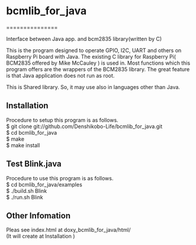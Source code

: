 # bcmlib_for_java
===============

Interface between Java app. and bcm2835 library(written by C)

This is the program designed to operate GPIO, I2C, UART and others on Raspberry Pi board with Java.
The existing C library for Raspberry Pi( BCM2835 offered by Mike McCauley ) is used in. 
Most functions which this program offers are the wrappers of the BCM2835 library. 
The great feature is that Java application does not run as root.

This is Shared library. So, it may use also in languages other than Java. 

## Installation

Procedure to setup this program is as follows.   
 $ git clone git://github.com/Denshikobo-Life/bcmlib_for_java.git  
 $ cd bcmlib_for_java  
 $ make  
 $ make install  

## Test Blink.java

Procedure to use this program is as follows.  
$ cd bcmlib_for_java/examples  
$ ./build.sh Blink  
$ ./run.sh Blink  

## Other Infomation

Pleas see index.html at doxy_bcmlib_for_java/html/  
(It will create at Installation )  
